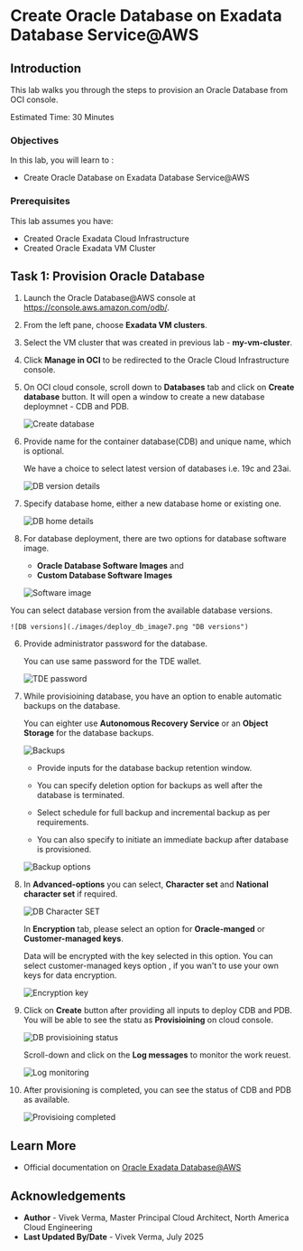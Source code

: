 # Create Oracle Database on Exadata Database Service@AWS

## Introduction

This lab walks you through the steps to provision an Oracle Database from OCI console. 

Estimated Time:  30 Minutes

### Objectives

In this lab, you will learn to :

* Create Oracle Database on Exadata Database Service@AWS

### Prerequisites  

This lab assumes you have:

* Created Oracle Exadata Cloud Infrastructure
* Created Oracle Exadata VM Cluster

## Task 1: Provision Oracle Database

1. Launch the Oracle Database@AWS console at https://console.aws.amazon.com/odb/.

2. From the left pane, choose **Exadata VM clusters**.

3. Select the VM cluster that was created in previous lab - **my-vm-cluster**.

4. Click **Manage in OCI** to be redirected to the Oracle Cloud Infrastructure console.

5. On OCI cloud console, scroll down to **Databases** tab and click on **Create database** button.
    It will open a window to create a new database deploymnet - CDB and PDB.

    ![Create database](./images/deploy_db_image2.png)

6. Provide name for the container database(CDB) and unique name, which is optional. 

    We have a choice to select latest version of databases i.e. 19c and 23ai.

    ![DB version details](./images/deploy_db_image3.png "DB version details")

7. Specify database home, either a new database home or existing one. 

    ![DB home details](./images/deploy_db_image5.png "DB home details")
  
8. For database deployment, there are two options for database software image.

    * **Oracle Database Software Images** and
    * **Custom Database Software Images**

    ![Software image](./images/deploy_db_image6.png "Software image")

  You can select database version from the available database versions.

    ![DB versions](./images/deploy_db_image7.png "DB versions")

6. Provide administrator password for the database. 

    You can use same password for the TDE wallet.
    
    ![](./images/deploy_db_image8.png "TDE password ")

7. While provisioining database, you have an option to enable automatic backups on the database.  

    You can eighter use **Autonomous Recovery Service** or an **Object Storage** for the database backups.

    ![](./images/deploy_db_image9.png " Backups")

    * Provide inputs for the database backup retention window. 
    
    * You can specify deletion option for backups as well after the database is terminated. 

    * Select schedule for full backup and incremental backup as per requirements. 

    * You can also specify to initiate an immediate backup after database is provisioned. 

    ![](./images/deploy_db_image10.png " Backup options")

8. In **Advanced-options** you can select, **Character set** and **National character set** if required. 

    ![](./images/deploy_db_image11.png "DB Character SET ")

    In **Encryption** tab, please select an option for **Oracle-manged** or **Customer-managed keys**.

    Data will be encrypted with the key selected in this option. You can select customer-managed keys option , if you wan't to use your own keys for data encryption.


    ![](./images/deploy_db_image12.png " Encryption key")

9. Click on **Create** button after providing all inputs to deploy CDB and PDB. 
    You will be able to see the statu as **Provisioining** on cloud console. 

    ![](./images/deploy_db_image13.png "DB provisioining status ")

    Scroll-down and click on the **Log messages** to monitor the work reuest. 

    ![](./images/deploy_db_image14.png "Log monitoring ")

10. After provisioning is completed, you can see the status of CDB and PDB as available. 

    ![Provisioing completed](./images/deploy_db_image15.png "Provisioing completed")

## Learn More

* Official documentation on [Oracle Exadata Database@AWS](https://docs.oracle.com/en-us/iaas/Content/database-at-aws/oaaws.htm)

## Acknowledgements

* **Author** - Vivek Verma, Master Principal Cloud Architect, North America Cloud Engineering
* **Last Updated By/Date** - Vivek Verma, July 2025
